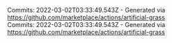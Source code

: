 Commits: 2022-03-02T03:33:49.543Z - Generated via https://github.com/marketplace/actions/artificial-grass
<br>
Commits: 2022-03-02T03:33:49.543Z - Generated via https://github.com/marketplace/actions/artificial-grass
<br>
